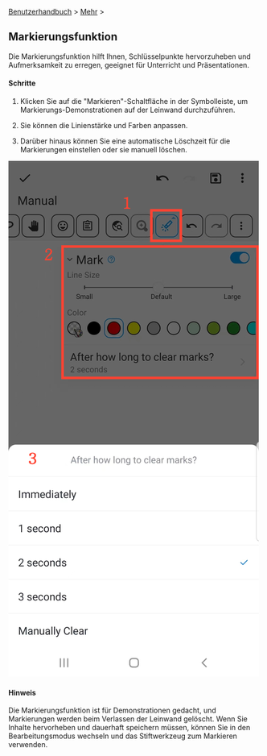 [Benutzerhandbuch](/dragonnest/drawnote/manual/de) > [Mehr](/dragonnest/drawnote/manual/de/more) >

Markierungsfunktion
---
Die Markierungsfunktion hilft Ihnen, Schlüsselpunkte hervorzuheben und Aufmerksamkeit zu erregen, geeignet für Unterricht und Präsentationen.

#### Schritte

1. Klicken Sie auf die "Markieren"-Schaltfläche in der Symbolleiste, um Markierungs-Demonstrationen auf der Leinwand durchzuführen.

2. Sie können die Linienstärke und Farben anpassen.

3. Darüber hinaus können Sie eine automatische Löschzeit für die Markierungen einstellen oder sie manuell löschen.

![Markierungsfunktion](imgs/marking_function1.png)

#### Hinweis
Die Markierungsfunktion ist für Demonstrationen gedacht, und Markierungen werden beim Verlassen der Leinwand gelöscht. Wenn Sie Inhalte hervorheben und dauerhaft speichern müssen, können Sie in den Bearbeitungsmodus wechseln und das Stiftwerkzeug zum Markieren verwenden.